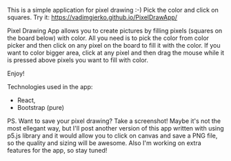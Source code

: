 This is a simple application for pixel drawing :-) Pick the color and click on squares.
Try it: https://vadimgierko.github.io/PixelDrawApp/

Pixel Drawing App allows you to create pictures by filling pixels (squares on the board below) with color.
All you need is to pick the color from  color picker and then click on any pixel on the board to fill it with the color.
If you want to color bigger area, click at any pixel and then drag the mouse while it is pressed above pixels you want to fill with color.

Enjoy!

Technologies used in the app:
- React,
- Bootstrap (pure)

PS. Want to save your pixel drawing? Take a screenshot! Maybe it's not the most ellegant way, but I'll post another version of this app written with using p5.js library and it would allow you to click on canvas and save a PNG file, so the quality and sizing will be awesome. Also I'm working on extra features for the app, so stay tuned!
